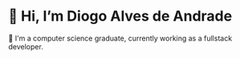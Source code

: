 # 👋 Hi, I’m Diogo Alves de Andrade
🌱 I'm a computer science graduate, currently working as a fullstack developer.
